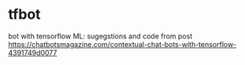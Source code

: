 # tfbot
bot with tensorflow ML: sugegstions and code from post https://chatbotsmagazine.com/contextual-chat-bots-with-tensorflow-4391749d0077
